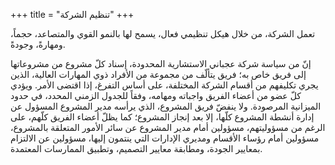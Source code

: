 +++
title = "تنظيم الشركة"
+++

تعمل الشركة، من خلال هيكل تنظيمي فعال، يسمح لها بالنمو القوي والمتصاعد، حجماً، ومهارةً، وجودةً.

إنّ من سياسة شركة عجباني الاستشارية المحدودة، إسناد كلّ مشروع من مشروعاتها إلى فريق خاص به؛ فريق يتألّف من مجموعة من الأفراد ذوي المهارات العالية، الذين يجري تكليفهم من أقسام الشركة المختلفة، على أساس التفرغ، إذا اقتضى الأمر. ويؤدي كلّ عضو من أعضاء الفريق واجباته ومهامه، وفقاً للجدول الزمني المحدد، في حدود الميزانية المرصودة. ولا ينفضّ فريق المشروع، الذي يرأسه مدير المشروع المسؤول عن إدارة أنشطة المشروع كلّها، إلا بعد إنجاز المشروع؛ كما يظلّ أعضاء الفريق كلّهم، على الرغم من مسؤوليتهم، مسؤولين أمام مدير المشروع عن سائر الأمور المتعلقة بالمشروع، مسؤولين أمام رؤساء الأقسام ومديري الإدارات التي ينتمون إليها، مسؤولين عن الالتزام بمعايير الجودة، ومطابقة معايير التصميم، وتطبيق الممارسات المعتمدة.
